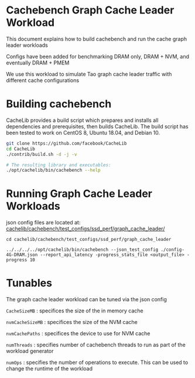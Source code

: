 # Cachebench Graph Cache Leader Workload

This document explains how to build cachebench and run the cache graph leader workloads

Configs have been added for benchmarking DRAM only, DRAM + NVM, and eventually DRAM + PMEM

We use this workload to simulate Tao graph cache leader traffic with different cache configurations

# Building cachebench 

CacheLib provides a build script which prepares and installs all
dependencies and prerequisites, then builds CacheLib.
The build script has been tested to work on CentOS 8,
Ubuntu 18.04, and Debian 10.

```sh
git clone https://github.com/facebook/CacheLib
cd CacheLib
./contrib/build.sh -d -j -v

# The resulting library and executables:
./opt/cachelib/bin/cachebench --help
```

# Running Graph Cache Leader Workloads

json config files are located at: [cachelib/cachebench/test_configs/ssd_perf/graph_cache_leader/](cachelib/cachebench/ssd_perf/graph_cache_leader/)


```
cd cachelib/cachebench/test_configs/ssd_perf/graph_cache_leader

../../../../opt/cachelib/bin/cachebench --json_test_config ./config-4G-DRAM.json --report_api_latency -progress_stats_file <output_file> -progress 10
```

# Tunables

The graph cache leader workload can be tuned via the json config

```CacheSizeMB``` : specifices the size of the in memory cache 

```nvmCacheSizeMB``` : specifices the size of the NVM cache

```nvmCachePaths``` : specifices the device to use for NVM cache

```numThreads``` : specifies number of cachebench threads to run as part of the workload generator

```numOps``` : specifies the number of operations to execute. This can be used to change the runtime of the workload


